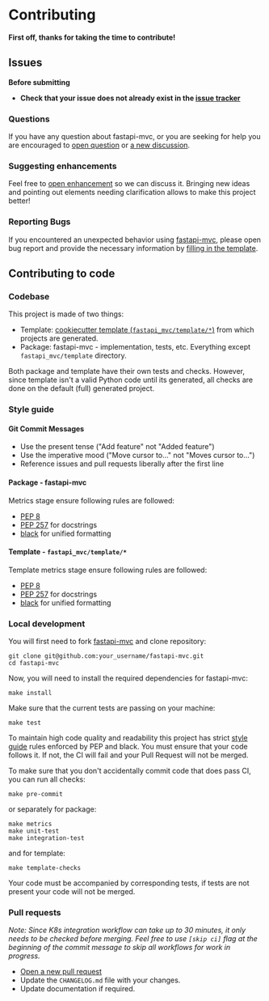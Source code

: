 # Contributing

**First off, thanks for taking the time to contribute!**

## Issues

**Before submitting**

* **Check that your issue does not already exist in the [issue tracker](https://github.com/fastapi-mvc/fastapi-mvc/issues)**

### Questions

If you have any question about fastapi-mvc, or you are seeking for help you are encouraged to [open question](https://github.com/fastapi-mvc/fastapi-mvc/issues/new?assignees=&labels=question&template=question.md&title=) or [a new discussion](https://github.com/fastapi-mvc/fastapi-mvc/discussions/new).

### Suggesting enhancements

Feel free to [open enhancement](https://github.com/fastapi-mvc/fastapi-mvc/issues/new?assignees=&labels=enhancement%2C+triage&template=feature-request.md&title=) so we can discuss it. Bringing new ideas and pointing out elements needing clarification allows to make this project better!

### Reporting Bugs

If you encountered an unexpected behavior using [fastapi-mvc](https://github.com/fastapi-mvc/fastapi-mvc), please open bug report and provide the necessary information by [filling in the template](https://github.com/fastapi-mvc/fastapi-mvc/issues/new?assignees=&labels=bug%2C+triage&template=bug-report.md&title=).

## Contributing to code

### Codebase

This project is made of two things:

* Template: [cookiecutter template (`fastapi_mvc/template/*`)](https://github.com/fastapi-mvc/fastapi-mvc/tree/master/fastapi_mvc/template) from which projects are generated.
* Package: fastapi-mvc - implementation, tests, etc. Everything except `fastapi_mvc/template` directory.

Both package and template have their own tests and checks. However, since template isn't a valid Python code until its generated, all checks are done on the default (full) generated project.

### Style guide

#### Git Commit Messages

* Use the present tense ("Add feature" not "Added feature")
* Use the imperative mood ("Move cursor to..." not "Moves cursor to...")
* Reference issues and pull requests liberally after the first line

#### Package - fastapi-mvc

Metrics stage ensure following rules are followed:

* [PEP 8](https://www.python.org/dev/peps/pep-0008/)
* [PEP 257](https://www.python.org/dev/peps/pep-0257/) for docstrings
* [black](https://github.com/psf/black) for unified formatting

#### Template - `fastapi_mvc/template/*`

Template metrics stage ensure following rules are followed:

* [PEP 8](https://www.python.org/dev/peps/pep-0008/)
* [PEP 257](https://www.python.org/dev/peps/pep-0257/) for docstrings
* [black](https://github.com/psf/black) for unified formatting

### Local development

You will first need to fork [fastapi-mvc](https://github.com/fastapi-mvc/fastapi-mvc) and clone repository:
```shell
git clone git@github.com:your_username/fastapi-mvc.git
cd fastapi-mvc
```
Now, you will need to install the required dependencies for fastapi-mvc:
```shell
make install
```
Make sure that the current tests are passing on your machine:
```shell
make test
```
To maintain high code quality and readability this project has strict [style guide](#style-guide) rules enforced by PEP and black.
You must ensure that your code follows it. If not, the CI will fail and your Pull Request will not be merged.

To make sure that you don't accidentally commit code that does pass CI, you can run all checks:
```shell
make pre-commit
```
or separately for package:
```shell
make metrics
make unit-test
make integration-test
```
and for template:
```shell
make template-checks
```

Your code must be accompanied by corresponding tests, if tests are not present your code will not be merged.

### Pull requests

*Note: Since K8s integration workflow can take up to 30 minutes, it only needs to be checked before merging. Feel free to use `[skip ci]` flag at the beginning of the commit message to skip all workflows for work in progress.*

* [Open a new pull request](https://github.com/fastapi-mvc/fastapi-mvc/compare)
* Update the `CHANGELOG.md` file with your changes.
* Update documentation if required.
